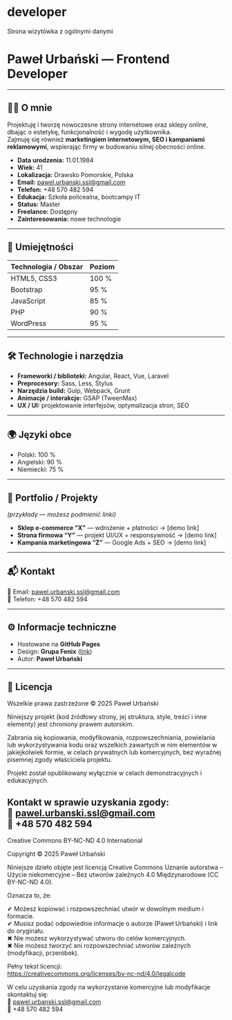# developer
Strona wizytówka z ogólnymi danymi
# Paweł Urbański — Frontend Developer

---

## 👨‍💻 O mnie

Projektuję i tworzę nowoczesne strony internetowe oraz sklepy online, dbając o estetykę, funkcjonalność i wygodę użytkownika.  
Zajmuję się również **marketingiem internetowym, SEO i kampaniami reklamowymi**, wspierając firmy w budowaniu silnej obecności online.

- **Data urodzenia:** 11.01.1984  
- **Wiek:** 41  
- **Lokalizacja:** Drawsko Pomorskie, Polska  
- **Email:** [pawel.urbanski.ssl@gmail.com](mailto:pawel.urbanski.ssl@gmail.com)  
- **Telefon:** +48 570 482 594  
- **Edukacja:** Szkoła policealna, bootcampy IT  
- **Status:** Master  
- **Freelance:** Dostępny  
- **Zainteresowania:** nowe technologie  

---

## 🚀 Umiejętności

| Technologia / Obszar         | Poziom   |
|------------------------------|----------|
| HTML5, CSS3                  | 100 %    |
| Bootstrap                    | 95 %     |
| JavaScript                   | 85 %     |
| PHP                          | 90 %     |
| WordPress                    | 95 %     |

---

## 🛠️ Technologie i narzędzia

- **Frameworki / biblioteki:** Angular, React, Vue, Laravel  
- **Preprocesory:** Sass, Less, Stylus  
- **Narzędzia build:** Gulp, Webpack, Grunt  
- **Animacje / interakcje:** GSAP (TweenMax)  
- **UX / UI:** projektowanie interfejsów, optymalizacja stron, SEO  

---

## 🌍 Języki obce

- Polski: 100 %  
- Angielski: 90 %  
- Niemiecki: 75 %  

---

## 📂 Portfolio / Projekty

*(przykłady — możesz podmienić linki)*

- **Sklep e-commerce “X”** — wdrożenie + płatności → [demo link]  
- **Strona firmowa “Y”** — projekt UI/UX + responsywność → [demo link]  
- **Kampania marketingowa “Z”** — Google Ads + SEO → [demo link]  

---

## 📬 Kontakt

📧 Email: [pawel.urbanski.ssl@gmail.com](mailto:pawel.urbanski.ssl@gmail.com)  
📱 Telefon: +48 570 482 594  

---

## ⚙️ Informacje techniczne

- Hostowane na **GitHub Pages**  
- Design: **Grupa Fenix** ([link](https://ibe-dev.github.io/developer/))  
- Autor: **Paweł Urbański**

---

## 📜 Licencja

Wszelkie prawa zastrzeżone © 2025 Paweł Urbański

Niniejszy projekt (kod źródłowy strony, jej struktura, style, treści i inne elementy) 
jest chroniony prawem autorskim.  

Zabrania się kopiowania, modyfikowania, rozpowszechniania, powielania lub wykorzystywania 
kodu oraz wszelkich zawartych w nim elementów w jakiejkolwiek formie, w celach prywatnych 
lub komercyjnych, bez wyraźnej pisemnej zgody właściciela projektu.  

Projekt został opublikowany wyłącznie w celach demonstracyjnych i edukacyjnych.  

Kontakt w sprawie uzyskania zgody:  
📧 pawel.urbanski.ssl@gmail.com  
📱 +48 570 482 594
----
Creative Commons BY-NC-ND 4.0 International

Copyright © 2025 Paweł Urbański

Niniejsze dzieło objęte jest licencją Creative Commons Uznanie autorstwa –
Użycie niekomercyjne – Bez utworów zależnych 4.0 Międzynarodowe (CC BY-NC-ND 4.0).

Oznacza to, że:

✔ Możesz kopiować i rozpowszechniać utwór w dowolnym medium i formacie.  
✔ Musisz podać odpowiednie informacje o autorze (Paweł Urbański) i link do oryginału.  
✖ Nie możesz wykorzystywać utworu do celów komercyjnych.  
✖ Nie możesz tworzyć ani rozpowszechniać utworów zależnych (modyfikacji, przeróbek).  

Pełny tekst licencji:  
https://creativecommons.org/licenses/by-nc-nd/4.0/legalcode  

W celu uzyskania zgody na wykorzystanie komercyjne lub modyfikacje skontaktuj się:  
📧 pawel.urbanski.ssl@gmail.com  
📱 +48 570 482 594




